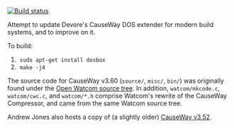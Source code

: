 [![Build status](https://ci.appveyor.com/api/projects/status/nyffmqwxsxs8xry0/branch/master)](https://ci.appveyor.com/project/tkchia/causeway/branch/master)

Attempt to update Devore's CauseWay DOS extender for modern build systems, and to improve on it.

To build:
 1. &nbsp;`sudo apt-get install dosbox`
 1. &nbsp;`make -j4`

The source code for CauseWay v3.60 (`source/`, `misc/`, `bin/`) was originally found under the [Open Watcom source tree](https://github.com/open-watcom/open-watcom-v2).  In addition, `watcom/mkcode.c`, `watcom/cwc.c`, and `watcom/*.h` comprise Watcom's rewrite of the CauseWay Compressor, and came from the same Watcom source tree.

Andrew Jones also hosts a copy of (a slightly older) [CauseWay v3.52](https://github.com/amindlost/cw).
